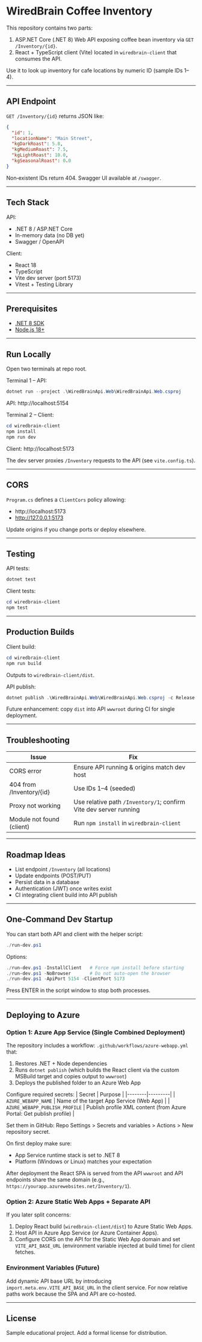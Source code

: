 # WiredBrain Coffee Inventory

This repository contains two parts:

1. ASP.NET Core (.NET 8) Web API exposing coffee bean inventory via `GET /Inventory/{id}`.
2. React + TypeScript client (Vite) located in `wiredbrain-client` that consumes the API.

Use it to look up inventory for cafe locations by numeric ID (sample IDs 1–4).

---

## API Endpoint
`GET /Inventory/{id}` returns JSON like:
```json
{
  "id": 1,
  "locationName": "Main Street",
  "kgDarkRoast": 5.8,
  "kgMediumRoast": 7.5,
  "kgLightRoast": 10.0,
  "kgSeasonalRoast": 0.0
}
```
Non‑existent IDs return 404. Swagger UI available at `/swagger`.

---

## Tech Stack
API:
- .NET 8 / ASP.NET Core
- In-memory data (no DB yet)
- Swagger / OpenAPI

Client:
- React 18
- TypeScript
- Vite dev server (port 5173)
- Vitest + Testing Library

---

## Prerequisites
- [.NET 8 SDK](https://dotnet.microsoft.com/download)
- [Node.js 18+](https://nodejs.org/)

---

## Run Locally
Open two terminals at repo root.

Terminal 1 – API:
```powershell
dotnet run --project .\WiredBrainApi.Web\WiredBrainApi.Web.csproj
```
API: http://localhost:5154

Terminal 2 – Client:
```powershell
cd wiredbrain-client
npm install
npm run dev
```
Client: http://localhost:5173

The dev server proxies `/Inventory` requests to the API (see `vite.config.ts`).

---

## CORS
`Program.cs` defines a `ClientCors` policy allowing:
- http://localhost:5173
- http://127.0.0.1:5173

Update origins if you change ports or deploy elsewhere.

---

## Testing
API tests:
```powershell
dotnet test
```

Client tests:
```powershell
cd wiredbrain-client
npm test
```

---

## Production Builds
Client build:
```powershell
cd wiredbrain-client
npm run build
```
Outputs to `wiredbrain-client/dist`.

API publish:
```powershell
dotnet publish .\WiredBrainApi.Web\WiredBrainApi.Web.csproj -c Release -o publish
```

Future enhancement: copy `dist` into API `wwwroot` during CI for single deployment.

---

## Troubleshooting
| Issue | Fix |
|-------|-----|
| CORS error | Ensure API running & origins match dev host |
| 404 from /Inventory/{id} | Use IDs 1–4 (seeded) |
| Proxy not working | Use relative path `/Inventory/1`; confirm Vite dev server running |
| Module not found (client) | Run `npm install` in `wiredbrain-client` |

---

## Roadmap Ideas
- List endpoint `/Inventory` (all locations)
- Update endpoints (POST/PUT)
- Persist data in a database
- Authentication (JWT) once writes exist
- CI integrating client build into API publish

---

## One-Command Dev Startup
You can start both API and client with the helper script:

```powershell
./run-dev.ps1
```

Options:
```powershell
./run-dev.ps1 -InstallClient   # Force npm install before starting
./run-dev.ps1 -NoBrowser       # Do not auto-open the browser
./run-dev.ps1 -ApiPort 5154 -ClientPort 5173
```

Press ENTER in the script window to stop both processes.

---

## Deploying to Azure

### Option 1: Azure App Service (Single Combined Deployment)
The repository includes a workflow: `.github/workflows/azure-webapp.yml` that:
1. Restores .NET + Node dependencies
2. Runs `dotnet publish` (which builds the React client via the custom MSBuild target and copies output to `wwwroot`)
3. Deploys the published folder to an Azure Web App

Configure required secrets:
| Secret | Purpose |
|--------|---------|
| `AZURE_WEBAPP_NAME` | Name of the target App Service (Web App) |
| `AZURE_WEBAPP_PUBLISH_PROFILE` | Publish profile XML content (from Azure Portal: Get publish profile) |

Set them in GitHub: Repo Settings > Secrets and variables > Actions > New repository secret.

On first deploy make sure:
- App Service runtime stack is set to .NET 8
- Platform (Windows or Linux) matches your expectation

After deployment the React SPA is served from the API `wwwroot` and API endpoints share the same domain (e.g., `https://yourapp.azurewebsites.net/Inventory/1`).

### Option 2: Azure Static Web Apps + Separate API
If you later split concerns:
1. Deploy React build (`wiredbrain-client/dist`) to Azure Static Web Apps.
2. Host API in Azure App Service (or Azure Container Apps).
3. Configure CORS on the API for the Static Web App domain and set `VITE_API_BASE_URL` (environment variable injected at build time) for client fetches.

### Environment Variables (Future)
Add dynamic API base URL by introducing `import.meta.env.VITE_API_BASE_URL` in the client service. For now relative paths work because the SPA and API are co-hosted.

---

## License
Sample educational project. Add a formal license for distribution.


